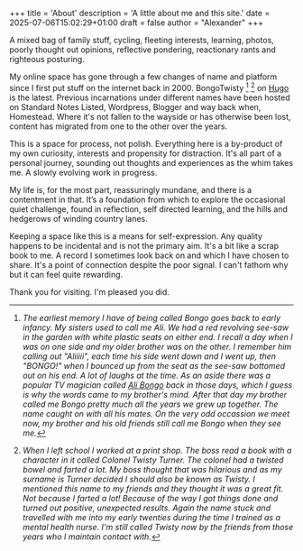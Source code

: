 +++
title = 'About'
description = 'A little about me and this site.'
date = 2025-07-06T15:02:29+01:00
draft = false
author = "Alexander"
+++

A mixed bag of family stuff, cycling, fleeting interests, learning, photos, poorly thought out opinions, reflective pondering, reactionary rants and righteous posturing. 

My online space has gone through a few changes of name and platform since I first put stuff on the internet back in 2000. BongoTwisty [^1] [^2] on [Hugo](https://gohugo.io) is the latest. Previous incarnations under different names have been hosted on Standard Notes Listed, Wordpress, Blogger and way back when, Homestead. Where it's not fallen to the wayside or has otherwise been lost, content has migrated from one to the other over the years.

This is a space for process, not polish. Everything here is a by-product of my own curiosity, interests and propensity for distraction. It's all part of a personal journey, sounding out thoughts and experiences as the whim takes me. A slowly evolving work in progress. 

My life is, for the most part, reassuringly mundane, and there is a contentment in that. It’s a foundation from which to explore the occasional quiet challenge, found in reflection, self directed learning, and the hills and hedgerows of winding country lanes.

Keeping a space like this is a means for self-expression. Any quality happens to be incidental and is not the primary aim. It's a bit like a scrap book to me. A record I sometimes look back on and which I have chosen to share. It's a point of connection despite the poor signal. I can't fathom why but it can feel quite rewarding. 

Thank you for visiting. I'm pleased you did. 

 [^1]: *The earliest memory I have of being called Bongo goes back to early infancy. My sisters used to call me Ali. We had a red revolving see-saw in the garden with white plastic seats on either end. I recall a day when I was on one side and my older brother was on the other. I remember him calling out "Aliiiii", each time his side went down and I went up, then "BONGO!" when I bounced up from the seat as the see-saw bottomed out on his end. A lot of laughs at the time. As an aside there was a popular TV magician called [Ali Bongo](https://en.wikipedia.org/wiki/Ali_Bongo_(magician)) back in those days, which I guess is why the words came to my brother's mind. After that day my brother called me Bongo pretty much all the years we grew up together. The name caught on with all his mates. On the very odd occassion we meet now, my brother and his old friends still call me Bongo when they see me.* 
 
 [^2]: *When I left school I worked at a print shop. The boss read a book with a character in it called Colonel Twisty Turner. The colonel had a twisted bowel and farted a lot. My boss thought that was hilarious and as my surname is Turner decided I should also be known as Twisty. I mentioned this name to my friends and they thought it was a great fit. Not because I farted a lot! Because of the way I got things done and turned out positive, unexpected results. Again the name stuck and travelled with me into my early twenties during the time I trained as a mental health nurse. I'm still called Twisty now by the friends from those years who I maintain contact with.*  